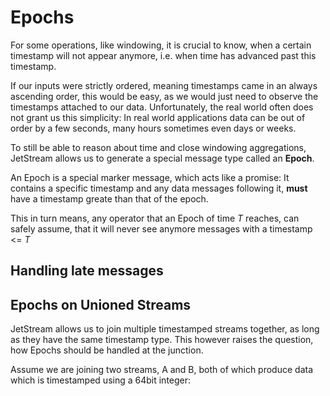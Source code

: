 # Epochs

For some operations, like windowing, it is crucial to know, when a certain timestamp will not appear
anymore, i.e. when time has advanced past this timestamp.

If our inputs were strictly ordered, meaning timestamps came in an always ascending order,
this would be easy, as we would just need to observe the timestamps attached to our data.
Unfortunately, the real world often does not grant us this simplicity: In real world applications
data can be out of order by a few seconds, many hours sometimes even days or weeks.

To still be able to reason about time and close windowing aggregations, JetStream allows us to
generate a special message type called an **Epoch**.

An Epoch is a special marker message, which acts like a promise: It contains a specific timestamp
and any data messages following it, **must** have a timestamp greate than that of the epoch.

This in turn means, any operator that an Epoch of time _T_ reaches, can safely assume, that it will
never see anymore messages with a timestamp <= _T_

## Handling late messages

## Epochs on Unioned Streams

JetStream allows us to join multiple timestamped streams together, as long as they have the same timestamp
type.
This however raises the question, how Epochs should be handled at the junction.

Assume we are joining two streams, A and B, both of which produce data which is timestamped using a 64bit integer:

